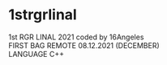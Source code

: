 # 1strgrlinal <br/>
1st RGR LINAL 2021 coded by 16Angeles <br/>
FIRST BAG REMOTE 08.12.2021 (DECEMBER) <br/>
LANGUAGE C++ <br/>
